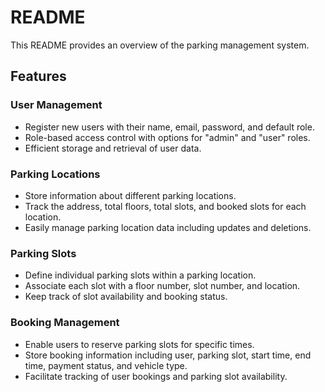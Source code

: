 # README

This README provides an overview of the parking management system. 

## Features

### User Management

- Register new users with their name, email, password, and default role.
- Role-based access control with options for "admin" and "user" roles.
- Efficient storage and retrieval of user data.

### Parking Locations

- Store information about different parking locations.
- Track the address, total floors, total slots, and booked slots for each location.
- Easily manage parking location data including updates and deletions.

### Parking Slots

- Define individual parking slots within a parking location.
- Associate each slot with a floor number, slot number, and location.
- Keep track of slot availability and booking status.

### Booking Management

- Enable users to reserve parking slots for specific times.
- Store booking information including user, parking slot, start time, end time, payment status, and vehicle type.
- Facilitate tracking of user bookings and parking slot availability.





